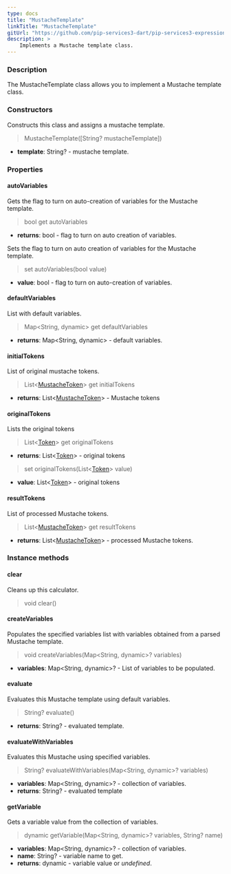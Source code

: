 ```yaml
---
type: docs
title: "MustacheTemplate"
linkTitle: "MustacheTemplate"
gitUrl: "https://github.com/pip-services3-dart/pip-services3-expressions-dart"
description: > 
    Implements a Mustache template class.
---
```


### Description

The MustacheTemplate class allows you to implement a Mustache template class.

### Constructors
Constructs this class and assigns a mustache template.

> MustacheTemplate([String? mustacheTemplate])

- **template**: String? - mustache template.


### Properties

#### autoVariables
Gets the flag to turn on auto-creation of variables for the Mustache template.

> bool get autoVariables

- **returns**: bool - flag to turn on auto creation of variables.

Sets the flag to turn on auto creation of variables for the Mustache template.

> set autoVariables(bool value)

- **value**: bool - flag to turn on auto-creation of variables.

#### defaultVariables
List with default variables.

> Map\<String, dynamic\> get defaultVariables

- **returns**: Map\<String, dynamic\> - default variables.

#### initialTokens
List of original mustache tokens.

> List<[MustacheToken](../parsers/mustache_token)> get initialTokens

- **returns**: List<[MustacheToken](../parsers/mustache_token)> - Mustache tokens

#### originalTokens
Lists the original tokens
> List<[Token](../../tokenizers/token)> get originalTokens

- **returns**: List<[Token](../../tokenizers/token)> - original tokens


> set originalTokens(List<[Token](../../tokenizers/token)> value)

- **value**: List<[Token](../../tokenizers/token)> - original tokens

#### resultTokens
List of processed Mustache tokens.

> List<[MustacheToken](../parsers/mustache_token)> get resultTokens

- **returns**: List<[MustacheToken](../parsers/mustache_token)> - processed Mustache tokens.


### Instance methods


#### clear
Cleans up this calculator.

> void clear()

#### createVariables
Populates the specified variables list with variables obtained from a parsed Mustache template.

> void createVariables(Map\<String, dynamic\>? variables)

- **variables**: Map\<String, dynamic\>? - List of variables to be populated.

#### evaluate
Evaluates this Mustache template using default variables.

> String? evaluate()

- **returns**: String? - evaluated template.

#### evaluateWithVariables
Evaluates this Mustache using specified variables.

> String? evaluateWithVariables(Map\<String, dynamic\>? variables)

- **variables**: Map\<String, dynamic\>? - collection of variables.
- **returns**: String? - evaluated template

#### getVariable
Gets a variable value from the collection of variables.

> dynamic getVariable(Map\<String, dynamic\>? variables, String? name)

- **variables**: Map\<String, dynamic\>? - collection of variables.
- **name**:  String? - variable name to get.
- **returns**: dynamic - variable value or *undefined*.
